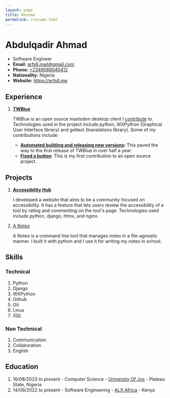 ```yaml
---
layout: page
title: Resume
permalink: /resume.html
---
```

# Abdulqadir Ahmad
- Software Engineer
- **Email:** [arfs6.mail@gmail.com](mailto:arfs6.mail@gmail.com)
- **Phone:** [+2349069040412](tel:+2349069040412)
- **Nationality:** Nigeria
- **Website:** <https://arfs6.me>

## Experience

1. [**TWBlue**](https://github.com/mcv-software/twblue)

    TWBlue is an open source mastodon desktop client I [contribute](https://github.com/MCV-Software/TWBlue/pulls?q=is%3Apr+author%3AArfs6+) to. Technologies used in the project include python, WXPython (Graphical User Interface library) and gettext (translations library). Some of my contributions include:

    - **[Automated building and releasing new versions](https://github.com/MCV-Software/TWBlue/pull/567):** This paved the way to the first release of TWBlue in over half a year.
    - **[Fixed a button](https://github.com/MCV-Software/TWBlue/pull/524)**: This is my first contribution to an open source project.

## Projects

1. [**Accessibility Hub**](https://github.com/arfs6/AccessibilityHub)

    I developed a website that aims to be a community focused on accessibility. It has a feature that lets users review the accessibility of a tool by rating and commenting on the tool's page. Technologies used include python, django, htmx, and nginx.

2. [A Notes](https://github.com/arfs6/anotes)

    A Notes is a command line tool that manages notes in a file-agnostic manner. I built it with python and I use it for writing my notes in school.

## Skills

### Technical

1. Python
2. Django
3. WXPython
4. Github
4. Git
5. Linux
6. SQL

### Non Technical

1. Communication
2. Collaboration
3. English

## Education

1. 16/08/2023 *to* present - Computer Science - [University Of Jos](https://unijos.edu.ng) - Plateau State, Nigeria
2. 14/08/2022 *to* present - Software Engineering - [ALX Africa](https://alxafrica.com) - Kenya
